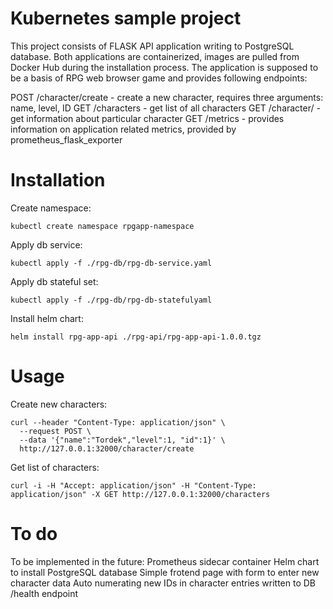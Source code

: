 # Kubernetes sample project

This project consists of FLASK API application writing to PostgreSQL database. Both applications are containerized, images are pulled from Docker Hub during the installation process. The application is supposed to be a basis of RPG web browser game and provides following endpoints:

POST /character/create - create a new character, requires three arguments: name, level, ID
GET /characters - get list of all characters
GET /character/<name> - get information about particular character
GET /metrics - provides information on application related metrics, provided by prometheus_flask_exporter

# Installation

Create namespace:
```
kubectl create namespace rpgapp-namespace 
```
Apply db service:
```
kubectl apply -f ./rpg-db/rpg-db-service.yaml
```
Apply db stateful set:
```
kubectl apply -f ./rpg-db/rpg-db-statefulyaml
```
Install helm chart:
```
helm install rpg-app-api ./rpg-api/rpg-app-api-1.0.0.tgz
```

# Usage

Create new characters:
```
curl --header "Content-Type: application/json" \
  --request POST \
  --data '{"name":"Tordek","level":1, "id":1}' \
  http://127.0.0.1:32000/character/create 
```
Get list of characters:
```
curl -i -H "Accept: application/json" -H "Content-Type: application/json" -X GET http://127.0.0.1:32000/characters
```

# To do

To be implemented in the future:
Prometheus sidecar container
Helm chart to install PostgreSQL database 
Simple frotend page with form to enter new character data
Auto numerating new IDs in character entries written to DB
/health endpoint